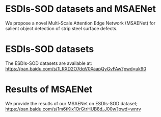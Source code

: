 # ESDIs-SOD datasets and MSAENet
We propose a novel Multi-Scale Attention Edge Network (MSAENet) for salient object detection of strip steel surface defects.

# ESDIs-SOD datasets
The ESDIs-SOD datasets are available at:
https://pan.baidu.com/s/1LRXD2O7dqV0XaapQyGvFAw?pwd=uk90


# Results of MSAENet
We provide the resutls of our MSAENet on ESDIs-SOD dataset;
https://pan.baidu.com/s/1m6tKix1OrGtrHUB8d_J00w?pwd=wnrv
